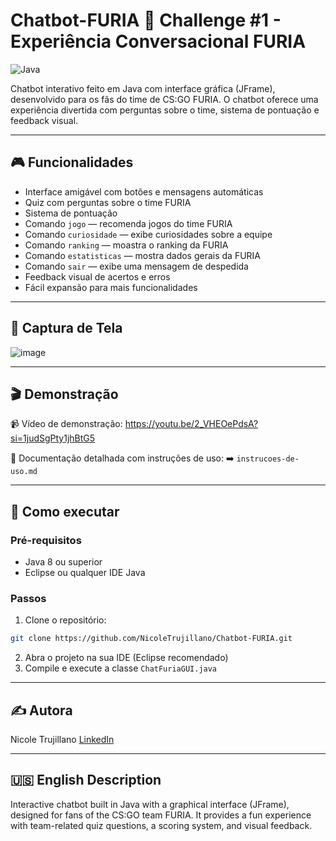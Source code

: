 # Chatbot-FURIA 💬 Challenge #1 - Experiência Conversacional FURIA

![Java](https://img.shields.io/badge/Java-ED8B00?style=for-the-badge&logo=java&logoColor=white)

Chatbot interativo feito em Java com interface gráfica (JFrame), desenvolvido para os fãs do time de CS:GO FURIA. O chatbot oferece uma experiência divertida com perguntas sobre o time, sistema de pontuação e feedback visual.

---

## 🎮 Funcionalidades
- Interface amigável com botões e mensagens automáticas
- Quiz com perguntas sobre o time FURIA
- Sistema de pontuação
- Comando `jogo` — recomenda jogos do time FURIA
- Comando `curiosidade` — exibe curiosidades sobre a equipe
- Comando `ranking` — moastra o ranking da FURIA
- Comando `estatisticas` — mostra dados gerais da FURIA
- Comando `sair` — exibe uma mensagem de despedida
- Feedback visual de acertos e erros
- Fácil expansão para mais funcionalidades
  
---

## 📸 Captura de Tela
![image](https://github.com/user-attachments/assets/ad27eeeb-0af9-4b3f-84e3-fdbcd4667494)

---

## 🎬 Demonstração
📹 Vídeo de demonstração: https://youtu.be/2_VHEOePdsA?si=1judSgPty1jhBtG5

📄 Documentação detalhada com instruções de uso:
➡️ `instrucoes-de-uso.md`


---

## 🚀 Como executar

### Pré-requisitos
- Java 8 ou superior
- Eclipse ou qualquer IDE Java

### Passos
1. Clone o repositório:
```bash
git clone https://github.com/NicoleTrujillano/Chatbot-FURIA.git
```
2. Abra o projeto na sua IDE (Eclipse recomendado)
3. Compile e execute a classe `ChatFuriaGUI.java`

---

## ✍️ Autora
Nicole Trujillano
[LinkedIn](https://www.linkedin.com/in/nicole-trujillano-292aa4358/)

---

## 🇺🇸 English Description

Interactive chatbot built in Java with a graphical interface (JFrame), designed for fans of the CS:GO team FURIA. It provides a fun experience with team-related quiz questions, a scoring system, and visual feedback.
